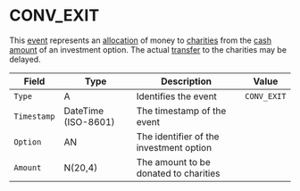 # CONV_EXIT

This [event](../event) represents an [allocation](../allocation) of money to [charities](../charities) from the [cash amount](../cash_amount) of an investment option.
The actual [transfer](../transfer) to the charities may be delayed.

| Field       | Type                | Description                             | Value       |
| ----------- | ------------------- | --------------------------------------- | ----------- |
| `Type`      | A                   | Identifies the event                    | `CONV_EXIT` |
| `Timestamp` | DateTime (ISO-8601) | The timestamp of the event              |             |
| `Option`    | AN                  | The identifier of the investment option |             |
| `Amount`    | N(20,4)             | The amount to be donated to charities   |             |
